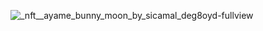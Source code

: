 
![_nft__ayame_bunny_moon_by_sicamal_deg8oyd-fullview](https://user-images.githubusercontent.com/71785829/157714773-ebf52412-4c77-4e65-abc7-9dada0077f2d.jpg)
